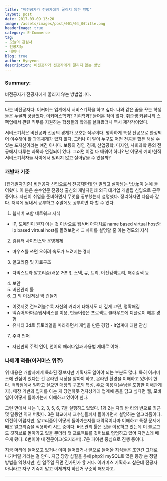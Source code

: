 ```yaml
---
title: "비전공자가 전공자에게 꿀리지 않는 방법"
layout: post
date: 2017-03-09 13:20
image: /assets/images/post/001/04_00title.png
headerImage: true
category: E-Commerce
tag:
- 오늘의 관심사
- 인공지능
- 네이버
blog: true
author: Hyeyeon
description: 비전공자가 전공자에게 꿀리지 않는 방법
---
```


### Summary:

비전공자가 전공자에게 꿀리지 않는 방법입니다.

---

나는 비전공자다. 이커머스 업계에서 서비스기획을 하고 싶다. 나와 같은 꿈을 꾸는 학생들은 누굴까 궁금했다. 이커머스학과? 기획학과? 들어본 적이 없다. 취준생 커뮤니티 스펙업에서 관련 직무를 지원하는 학생들의 학과를 살펴봤더니 역시 제각각이었다.

서비스기획은 비전공과 전공의 경계가 모호한 직무이다. 명확하게 특정 전공으로 한정되어 이수해야 할 과목체계가 있지 않다. 그러나 이 말이 누구도 어떤 전공을 했든 해낼 수 있는 포지션이라는 얘긴 아니다. 보통의 경영, 경제, 산업공학, 디자인, 사회과학 등의 전공에서 다루는 과목과 연결되어 있다. 그러면 이걸 다 배워야 하나? 난 어떻게 예비/현직 서비스기획자들 사이에서 밀리지 않고 살아남을 수 있을까?

### 개발자 기준

[[웹개발자기준] 비전공자 신입으로서 전공자한테 안 밀리고 살아남는 법.tip](http://okky.kr/article/372485)이 눈에 들어왔다. 이 분은 순수인문 전공생 출신의 개발자인데 외국 대기업 개발팁 신입으로 근무 중이다. 자신이 취업을 준비하면서 무엇을 공부했는지 설명했다. 정리하자면 다음과 같다. 저녁에 짬내서 공부하고 주말에도 공부하면 다 할 수 있다.

1. 웹서버 포함 네트워크 지식
  - IP, 도메인이 뭔지 아는 것 이상으로 웹서버 아파치로 name based virtual host와 ip based virtual host를 돌려보면서 그 차이를 설명할 줄 아는 정도의 지식
2. 컴퓨터 사이언스와 운영체제
  - 마우스를 쓰면 오히려 속도가 느려지는 경지
3. 알고리즘 및 자료구조
  - 다익스트라 알고리즘(배운 거!!!!), 스택, 큐, 트리, 이진검색트리, 해쉬검색 등
4. 보안
5. 버전관리 툴
6. 그 외 이것저것 막 건들기
  - 이것저것 건드려볼수록 자신의 커리에 대해서도 더 깊게 고민, 명확해짐
  - 액슈어/아마존웹서비스를 이용, 만들어놓은 프로젝트 클라우드에 디플로이 해본 경험
  - 유니티 3d로 튜토리얼을 따라하면서 게임을 만든 경험 - it업계에 대한 관심
7. 주력 언어
  - 자신만의 주력 언어, 언어의 패러다임과 사용법 제대로 이해.

### 나에게 적용(이커머스 위주)

위 내용은 개발자에게 특화된 정보지만 기획자도 알아야 되는 부분도 많다. 특히 이커머스에 관심이 있다는 건 온라인 시장을 알아야 하고, 온라인 환경을 이해하고 있어야 한다. 백화점에서 일하고 싶으면 매장의 구조와 특성, 주요 이용객(손님을 포함한 이해관계자), 매장 기반과 입지를 아는 게 당연하듯 전자상거래 업계에 몸을 담고 싶다면 웹, 모바일이 어떻게 돌아가는지 이해하고 있어야 한다.

그런 면에서 나는 1, 2, 3, 5, 6, 7을 실행하고 있었다. 1과 2는 자의 반 타의 반으로 최근 몇 달동안 익혀 버렸다. 3은 학교에서 교수님들께서 돌아가면서 설명하는 알고리즘이다. 여전히 어렵지만, 알고리즘이 어떻게 돌아가는지를 대략적이나마 이해하고 특정 문제에 배운 알고리즘을 적용하려 시도 중이다. 버전관리 툴은 깃을 이용하고 있는데 이 블로그도 깃허브로 돌아가고 있을 뿐더러 첫 프로젝트를 깃허브로 협업하고 있어 자연스레 배우게 됐다. 6번이야 내 전문이고(오지라퍼). 7은 파이썬 중심으로 진행 중이다.

지금 머리에 들어오고 있거나 이미 들어왔거나 앞으로 들어올 지식들은 조만간 그대로 나가버릴 거라는 걸 안다. 지금 당장 삽질을 통해 php와 mySQL로 많은 등장 순 정렬 방법을 익혔지만, 한 일주일 뒤면 긴가민가 할 거다. 이커머스 기획하고 싶은데 전공자 아니라고 자꾸 기죽지 말고 이제까지 하던거 꾸준히 해보자고.

---
